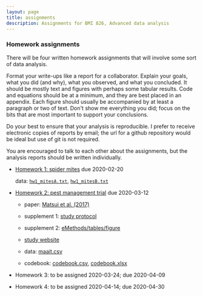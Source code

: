 ```yaml
---
layout: page
title: assignments
description: Assignments for BMI 826, Advanced data analysis
---
```


### Homework assignments

There will be four written homework assignments that will involve some
sort of data analysis.

Format your write-ups like a report for a collaborator. Explain your
goals, what you did (and why), what you observed, and what you
concluded. It should be mostly text and figures with perhaps some
tabular results. Code and equations should be at a minimum, and they
are best placed in an appendix. Each figure should usually be
accompanied by at least a paragraph or two of text. Don't show me
everything you did; focus on the bits that are most important to
support your conclusions.

Do your best to ensure that your analysis is reproducible. I prefer to
receive electronic copies of reports by email; the url for a github
repository would be ideal but use of git is not required.

You are encouraged to talk to each other about the assignments, but
the analysis reports should be written individually.

- [Homework 1: spider mites](hw1.html) due 2020-02-20

  data: [`hw1_mitesA.txt`](data/hw1_mitesA.txt), [`hw1_mitesB.txt`](data/hw1_mitesB.txt)

- [Homework 2: pest management trial](hw2.html) due 2020-03-12

  - paper: [Matsui et al. (2017)](https://www.ncbi.nlm.nih.gov/pmc/articles/PMC5632564/)

  - supplement 1: [study protocol](https://www.ncbi.nlm.nih.gov/pmc/articles/PMC5632564/bin/NIHMS904640-supplement-Supplement_1.pdf)

  - supplement 2: [eMethods/tables/figure](https://www.ncbi.nlm.nih.gov/pmc/articles/PMC5632564/bin/NIHMS904640-supplement-Supplement_2.pdf)

  - [study website](https://rdpeng.github.io/MAAIT)

  - data: [maait.csv](https://rdpeng.github.io/MAAIT/maait.csv)

  - codebook: [codebook.csv](https://rdpeng.github.io/MAAIT/codebook.csv), [codebook.xlsx](https://rdpeng.github.io/MAAIT/codebook.xlsx)

- Homework 3: to be assigned 2020-03-24; due 2020-04-09

- Homework 4: to be assigned 2020-04-14; due 2020-04-30
